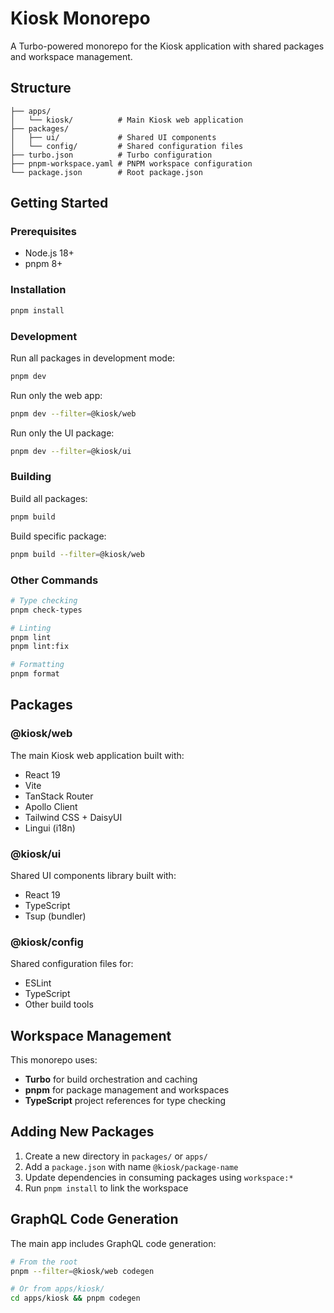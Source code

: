 # Kiosk Monorepo

A Turbo-powered monorepo for the Kiosk application with shared packages and workspace management.

## Structure

```
├── apps/
│   └── kiosk/          # Main Kiosk web application
├── packages/
│   ├── ui/             # Shared UI components
│   └── config/         # Shared configuration files
├── turbo.json          # Turbo configuration
├── pnpm-workspace.yaml # PNPM workspace configuration
└── package.json        # Root package.json
```

## Getting Started

### Prerequisites

- Node.js 18+
- pnpm 8+

### Installation

```bash
pnpm install
```

### Development

Run all packages in development mode:

```bash
pnpm dev
```

Run only the web app:

```bash
pnpm dev --filter=@kiosk/web
```

Run only the UI package:

```bash
pnpm dev --filter=@kiosk/ui
```

### Building

Build all packages:

```bash
pnpm build
```

Build specific package:

```bash
pnpm build --filter=@kiosk/web
```

### Other Commands

```bash
# Type checking
pnpm check-types

# Linting
pnpm lint
pnpm lint:fix

# Formatting
pnpm format
```

## Packages

### @kiosk/web

The main Kiosk web application built with:

- React 19
- Vite
- TanStack Router
- Apollo Client
- Tailwind CSS + DaisyUI
- Lingui (i18n)

### @kiosk/ui

Shared UI components library built with:

- React 19
- TypeScript
- Tsup (bundler)

### @kiosk/config

Shared configuration files for:

- ESLint
- TypeScript
- Other build tools

## Workspace Management

This monorepo uses:

- **Turbo** for build orchestration and caching
- **pnpm** for package management and workspaces
- **TypeScript** project references for type checking

## Adding New Packages

1. Create a new directory in `packages/` or `apps/`
2. Add a `package.json` with name `@kiosk/package-name`
3. Update dependencies in consuming packages using `workspace:*`
4. Run `pnpm install` to link the workspace

## GraphQL Code Generation

The main app includes GraphQL code generation:

```bash
# From the root
pnpm --filter=@kiosk/web codegen

# Or from apps/kiosk/
cd apps/kiosk && pnpm codegen
```
